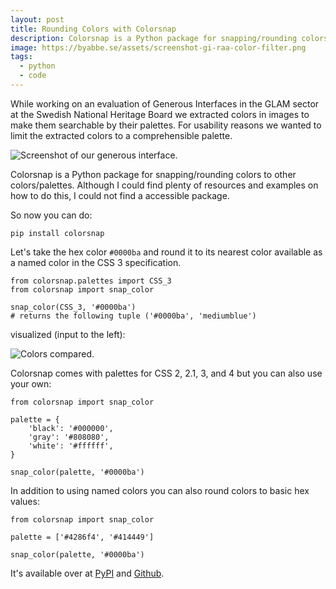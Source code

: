 ```yaml
---
layout: post
title: Rounding Colors with Colorsnap
description: Colorsnap is a Python package for snapping/rounding colors to other colors/palettes.
image: https://byabbe.se/assets/screenshot-gi-raa-color-filter.png
tags:
  - python
  - code
---
```


While working on an evaluation of Generous Interfaces in the GLAM sector at the Swedish National Heritage Board we extracted colors in images to make them searchable by their palettes. For usability reasons we wanted to limit the extracted colors to a comprehensible palette.

![Screenshot of our generous interface.][0]

Colorsnap is a Python package for snapping/rounding colors to other colors/palettes. Although I could find plenty of resources and examples on how to do this, I could not find a accessible package.

So now you can do\:

`pip install colorsnap`

Let's take the hex color `#0000ba` and round it to its nearest color available as a named color in the CSS 3 specification.

<pre><code class="language-python">from colorsnap.palettes import CSS_3
from colorsnap import snap_color

snap_color(CSS_3, '#0000ba')
# returns the following tuple ('#0000ba', 'mediumblue')
</code></pre>

visualized (input to the left)\:

![Colors compared.][1]

Colorsnap comes with palettes for CSS 2, 2.1, 3, and 4 but you can also use your own\:

<pre><code class="language-python">from colorsnap import snap_color

palette = {
    'black': '#000000',
    'gray': '#808080',
    'white': '#ffffff',
}

snap_color(palette, '#0000ba')
</code></pre>

In addition to using named colors you can also round colors to basic hex values\:

<pre><code class="language-python">from colorsnap import snap_color

palette = ['#4286f4', '#414449']

snap_color(palette, '#0000ba')
</code></pre>

It's available over at [PyPI][2] and [Github][3].

[0]: https://byabbe.se/assets/screenshot-gi-raa-color-filter.png
[1]: https://byabbe.se/assets/colorsnap-example.png
[2]: https://pypi.org/project/colorsnap/
[3]: https://github.com/riksantikvarieambetet/colorsnap
